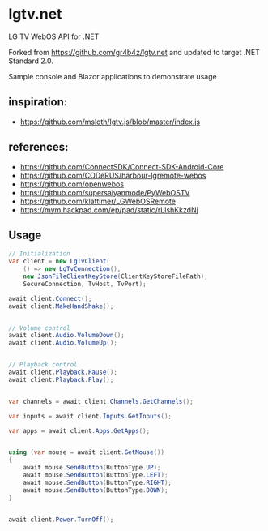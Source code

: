 # lgtv.net
LG TV WebOS API for .NET

Forked from https://github.com/gr4b4z/lgtv.net and updated to target .NET Standard 2.0.

Sample console and Blazor applications to demonstrate usage

## inspiration: 
* https://github.com/msloth/lgtv.js/blob/master/index.js

## references:
* https://github.com/ConnectSDK/Connect-SDK-Android-Core
* https://github.com/CODeRUS/harbour-lgremote-webos
* https://github.com/openwebos
* https://github.com/supersaiyanmode/PyWebOSTV
* https://github.com/klattimer/LGWebOSRemote
* https://mym.hackpad.com/ep/pad/static/rLlshKkzdNj

## Usage
```C#
// Initialization
var client = new LgTvClient(
    () => new LgTvConnection(),
    new JsonFileClientKeyStore(ClientKeyStoreFilePath),
    SecureConnection, TvHost, TvPort);

await client.Connect();
await client.MakeHandShake();


// Volume control
await client.Audio.VolumeDown();
await client.Audio.VolumeUp();


// Playback control
await client.Playback.Pause();
await client.Playback.Play();


var channels = await client.Channels.GetChannels();

var inputs = await client.Inputs.GetInputs();

var apps = await client.Apps.GetApps();


using (var mouse = await client.GetMouse())
{
    await mouse.SendButton(ButtonType.UP);
    await mouse.SendButton(ButtonType.LEFT);
    await mouse.SendButton(ButtonType.RIGHT);
    await mouse.SendButton(ButtonType.DOWN);
}


await client.Power.TurnOff();
```
